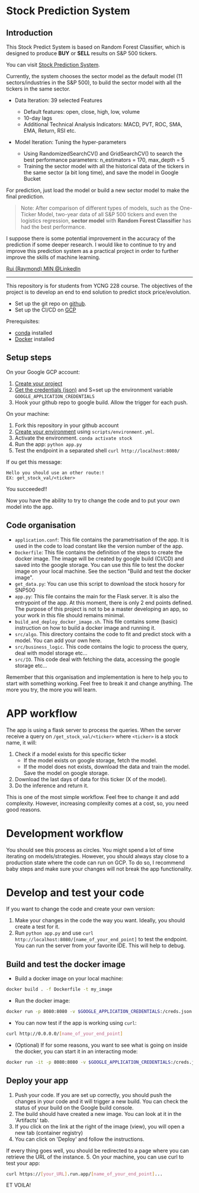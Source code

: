 # Stock Prediction System

## Introduction
This Stock Predict System is based on Random Forest Classifier, which is designed to produce **BUY** or **SELL** results on S&P 500 tickers.

You can visit [Stock Prediction System](https://stock-product-model-hue6pwqlha-uc.a.run.app/).

Currently, the system chooses the sector model as the default model (11 sectors/industries in the S&P 500), to build the sector model with all the tickers in the same sector.

* Data Iteration: 39 selected Features
    * Default features: open, close, high, low, volume
    * 10-day lags
    * Additional Technical Analysis Indicators: MACD, PVT, ROC, SMA, EMA, Return, RSI etc.

* Model Iteration: Tuning the hyper-parameters
    * Using RandomizedSearchCV() and GridSearchCV() to search the best performance parameters: n_estimators = 170, max_depth = 5
    * Training the sector model with all the historical data of the tickers in the same sector (a bit long time), and save the model in Google Bucket

For prediction, just load the model or build a new sector model to make the final prediction.

>Note: After comparison of different types of models, such as the One-Ticker Model, two-year data of all S&P 500 tickers and even the logistics regression, **sector model** with **Random Forest Classifier** has had the best performance. 

I suppose there is some potential improvement in the accuracy of the prediction if some deeper research. I would like to continue to try and improve this prediction system as a practical project in order to further improve the skills of machine learning.

[Rui (Raymond) MIN @LinkedIn](https://www.linkedin.com/in/ruimin/)
***
This repository is for students from YCNG 228 course.
The objectives of the project is to develop an end to end solution to predict stock price/evolution. 

* Set up the git repo on [github](https://docs.github.com/en/github/getting-started-with-github/create-a-repo).  
* Set up the CI/CD on [GCP](https://cloud.google.com/cloud-build/docs/automating-builds/run-builds-on-github)

Prerequisites:
- [conda](https://docs.conda.io/projects/conda/en/latest/user-guide/install/) installed
- [Docker](https://docs.docker.com/get-docker/) installed
 

## Setup steps
On your Google GCP account:
1. [Create your project](https://cloud.google.com/resource-manager/docs/creating-managing-projects)
2. [Get the credentials (json)](https://cloud.google.com/docs/authentication/getting-started) and S=set up the environment variable `GOOGLE_APPLICATION_CREDENTIALS`
3. Hook your github repo to google build. Allow the trigger for each push.


On your machine:
1. Fork this repository in your github account
2. [Create your environment](https://docs.conda.io/projects/conda/en/latest/user-guide/tasks/manage-environments.html#creating-an-environment-from-an-environment-yml-file) using `scripts/environment.yml`.  
3. Activate the environment. `conda activate stock`
4. Run the app: `python app.py` 
5. Test the endpoint in a separated shell `curl http://localhost:8080/`

If ou get this message: 
```
Hello you should use an other route:!
EX: get_stock_val/<ticker>
```
You succeeded!! 

Now you have the ability to try to change the code and to put your own model into the app. 

## Code organisation
- `application.conf`: This file contains the parametrisation of the app. It is used in the code to load constant like the version number of the app.
- `Dockerfile`: This file contains the definition of the steps to create the docker image. The image will be created by google build (CI/CD) and saved into the google storage. You can use this file to test the docker image on your local machine. See the section "Build and test the docker image".
- `get_data.py`: You can use this script to download the stock hosory for SNP500
- `app.py`: This file contains the main for the Flask server. It is also the entrypoint of the app. At this moment, there is only 2 end points defined. The purpose of this project is not to be a master developing an app, so your work in this file should remains minimal. 
- `build_and_deploy_docker_image.sh`. This file contains some (basic) instruction on how to build a docker image and running it.
- `src/algo`. This directory contains the code to fit and predict stock with a model. You can add your own here.
- `src/business_logic`. This code contains the logic to process the query, deal with model storage etc...
- `src/IO`. This code deal with fetching the data, accessing the google storage etc...

Remember that this organisation and implementation is here to help you to start with something working. Feel free to break it and change anything. The more you try, the more you will learn.

# APP workflow
The app is using a flask server to process the queries. When the server receive a query on `/get_stock_val/<ticker>` where `<ticker>` is a stock name, it will:
1. Check if a model exists for this specific ticker
    - If the model exists on google storage, fetch the model.
    - If the model does not exists, download the data and train the model. Save the model on google storage.
2. Download the last days of data for this ticker (X of the model).
3. Do the inference and return it.

This is one of the most simple workflow. Feel free to change it and add complexity. However, increasing complexity comes at a cost, so, you need good reasons.

# Development workflow

You should see this process as circles. You might spend a lot of time iterating on models/strategies. However, you should always stay close to a production state where the code can run on GCP. To do so, I recommend baby steps and make sure your changes will not break the app functionality.  

# Develop and test your code
If you want to change the code and create your own version:
1. Make your changes in the code the way you want. Ideally, you should create a test for it.
2. Run `python app.py` and use `curl http://localhost:8080/[name_of_your_end_point]` to test the endpoint. You can run the server from your favorite IDE. This will help to debug.

## Build and test the docker image

- Build a docker image on your local machine:  
```bash
docker build . -f Dockerfile -t my_image
```
- Run the docker image:
```bash
docker run -p 8080:8080 -v $GOOGLE_APPLICATION_CREDENTIALS:/creds.json -e GOOGLE_APPLICATION_CREDENTIALS=/creds.json my_image
```
- You can now test if the app is working using `curl`:
```bash
curl http://0.0.0.0/[name_of_your_end_point]
```
- (Optional) If for some reasons, you want to see what is going on inside the docker, you can start it in an interacting mode:
```bash
docker run -it -p 8080:8080 -v $GOOGLE_APPLICATION_CREDENTIALS:/creds.json -e GOOGLE_APPLICATION_CREDENTIALS=/creds.json my_image /bin/bash

```

## Deploy your app

1. Push your code. If you are set up correctly, you should push the changes in your code and it will trigger a new build. You can check the status of your build on the Google build console.
2. The build should have created a new image. You can look at it in the 'Artifacts' tab.
3. If you click on the link at the right of the image (view), you will open a new tab (container registry)  
4. You can click on 'Deploy' and follow the instructions.

If every thing goes well, you should be redirected to a page where you can retrieve the URL of the instance.
5. On your machine, you can use curl to test your app:
```bash
curl https://[your_URL].run.app/[name_of_your_end_point]... 
```

ET VOILA!





 
